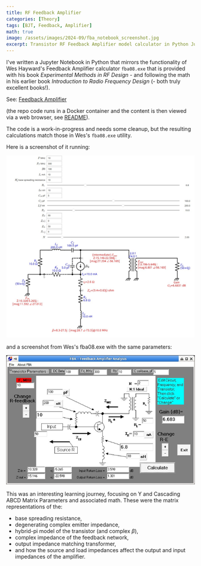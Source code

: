 ```yaml
---
title: RF Feedback Amplifier
categories: [Theory]
tags: [BJT, Feedback, Amplifier]
math: true
image: /assets/images/2024-09/fba_notebook_screenshot.jpg
excerpt: Transistor RF Feedback Amplifier model calculator in Python Jupyter Notebook utilising Y and ABCD Matrices.
---
```


I've written a Jupyter Notebook in Python that mirrors the functionality of Wes Hayward's Feedback Amplifier calculator
`fba08.exe` that is provided with his book _Experimental Methods in RF Design_ - and following the math in his earlier book _Introduction to Radio Frequency Design_ (- both truly excellent books!).

See: [Feedback Amplifier](https://github.com/M0YCX/ycx_rf_notebooks/blob/master/Amplifiers/feedback/Feedback%20Amplifier.ipynb)

(the repo code runs in a Docker container and the content is then viewed via a web browser, see [README](https://github.com/M0YCX/ycx_rf_notebooks/blob/master/README.md)).

The code is a work-in-progress and needs some cleanup, but the resulting calculations match those in Wes's `fba08.exe` utility.

Here is a screenshot of it running:

![Screenshot Feedback Amplifier Notebook](/assets/images/2024-09/fba_notebook_screenshot.jpg "Screenshot of the RF Feedback Amplifier Jupyter Notebook")

and a screenshot from Wes's fba08.exe with the same parameters:

![Screenshot EMRFD fba08](/assets/images/2024-09/FBA%20--%20Feedback%20Amplifier%20Analysis%20_001.jpg "Screenshot EMRFD fba08")

This was an interesting learning journey, focusing on Y and Cascading ABCD Matrix Parameters and associated math.
These were the matrix representations of the:

* base spreading resistance,
* degenerating complex emitter impedance,
* hybrid-pi model of the transistor (and complex $\beta$),
* complex impedance of the feedback network,
* output impedance matching transformer,
* and how the source and load impedances affect the output and input impedances of the amplifier.
